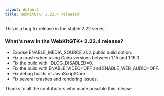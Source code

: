 ```yaml
---
layout: default
title: WebKitGTK+ 2.22.4 released!
---
```


This is a bug fix release in the stable 2.22 series.

### What's new in the WebKitGTK+ 2.22.4 release?

 - Expose ENABLE_MEDIA_SOURCE as a public build option.
 - Fix a crash when using Cairo versions between 1.15 and 1.16.0
 - Fix the build with -DLOG_DISABLED=0.
 - Fix the build with ENABLE_VIDEO=OFF and ENABLE_WEB_AUDIO=OFF.
 - Fix debug builds of JavaScriptCore.
 - Fix several crashes and rendering issues.

Thanks to all the contributors who made possible this release.
